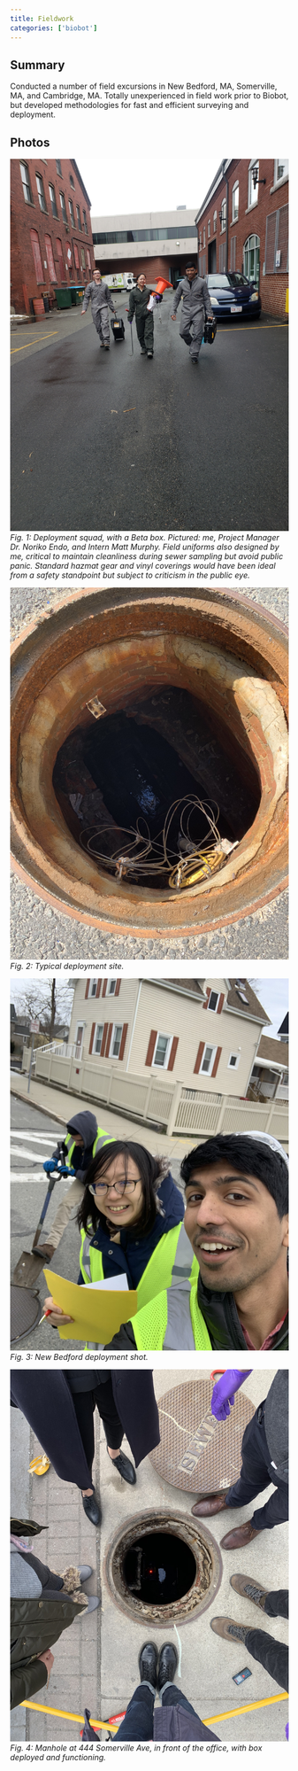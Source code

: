 ```yaml
---
title: Fieldwork
categories: ['biobot']
---
```


## Summary

Conducted a number of field excursions in New Bedford, MA, Somerville, MA, and Cambridge, MA. Totally unexperienced in field work prior to Biobot, but developed methodologies for fast and efficient surveying and deployment.

## Photos
![](squad.jpeg)
*Fig. 1: Deployment squad, with a Beta box. Pictured: me, Project Manager Dr. Noriko Endo, and Intern Matt Murphy. Field uniforms also designed by me, critical to maintain cleanliness during sewer sampling but avoid public panic. Standard hazmat gear and vinyl coverings would have been ideal from a safety standpoint but subject to criticism in the public eye.*

![](IMG_2939.JPEG)
*Fig. 2: Typical deployment site.*

![](IMG_2264.JPEG)
*Fig. 3: New Bedford deployment shot.*

![](IMG_2092.JPEG)
*Fig. 4: Manhole at 444 Somerville Ave, in front of the office, with box deployed and functioning.*
